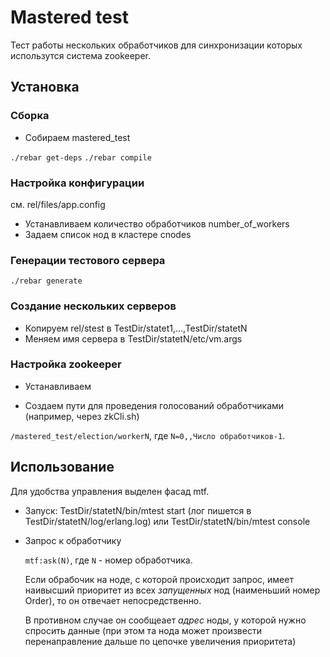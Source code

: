 # Mastered test

Тест работы нескольких обработчиков для синхронизации которых использутся система zookeeper.


## Установка

### Сборка

* Собираем mastered_test


`./rebar get-deps`
`./rebar compile`

### Настройка конфигурации 

см. rel/files/app.config

* Устанавливаем количество обработчиков number_of_workers
* Задаем список нод в кластере cnodes


### Генерации тестового сервера
`./rebar generate`

### Создание нескольких серверов
* Копируем rel/stest в TestDir/statet1,...,TestDir/statetN
* Меняем имя сервера в TestDir/statetN/etc/vm.args
### Настройка zookeeper

* Устанавливаем

* Создаем пути для проведения голосований обработчиками (например, через zkCli.sh)

`/mastered_test/election/workerN`, где `N=0,,Число обработчиков-1`.

## Использование

Для удобства управления выделен фасад mtf.

* Запуск:
 TestDir/statetN/bin/mtest start (лог пишется в TestDir/statetN/log/erlang.log)  или TestDir/statetN/bin/mtest console

* Запрос к обработчику

  `mtf:ask(N)`, где `N` - номер обработчика.

  Если обрабочик на ноде, с которой происходит запрос, имеет наивысший приоритет
  из всех _запущенных_ нод (наименьший номер Order), то он отвечает непосредственно.

  В противном случае он сообщеает _адрес_ ноды, у которой нужно спросить данные
  (при этом та нода может произвести перенаправление дальше по цепочке увеличения приоритета)

